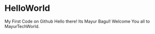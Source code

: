 # HelloWorld
My First Code on Github
Hello there!
Its Mayur Bagul!
Welcome You all to MayurTechWorld.
